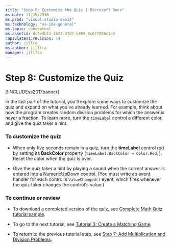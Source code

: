 ```yaml
---
title: "Step 8: Customize the Quiz | Microsoft Docs"
ms.date: 11/15/2016
ms.prod: "visual-studio-dev14"
ms.technology: "vs-ide-general"
ms.topic: conceptual
ms.assetid: dc8edb13-1b23-47d7-b859-8c6f7888c1a9
caps.latest.revision: 14
author: jillre
ms.author: jillfra
manager: jillfra
---
```

# Step 8: Customize the Quiz
[!INCLUDE[vs2017banner](../includes/vs2017banner.md)]

In the last part of the tutorial, you'll explore some ways to customize the quiz and expand on what you've already learned. For example, think about how the program creates random division problems for which the answer is never a fraction. To learn more, turn the `timeLabel` control a different color, and give the quiz taker a hint.

### To customize the quiz

- When only five seconds remain in a quiz, turn the **timeLabel** control red by setting its **BackColor** property (`timeLabel.BackColor = Color.Red;`). Reset the color when the quiz is over.

- Give the quiz taker a hint by playing a sound when the correct answer is entered into a NumericUpDown control. (You must write an event handler for each control's `ValueChanged()` event, which fires whenever the quiz taker changes the control's value.)

### To continue or review

- To download a completed version of the quiz, see [Complete Math Quiz tutorial sample](http://code.msdn.microsoft.com/Complete-Math-Quiz-8581813c).

- To go to the next tutorial, see [Tutorial 3: Create a Matching Game](../ide/tutorial-3-create-a-matching-game.md).

- To return to the previous tutorial step, see [Step 7: Add Multiplication and Division Problems](../ide/step-7-add-multiplication-and-division-problems.md).

